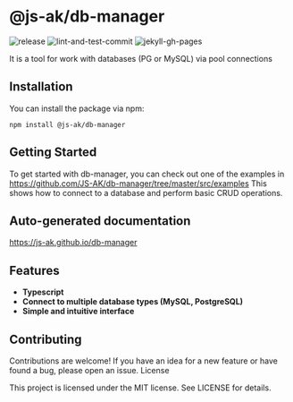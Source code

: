 # @js-ak/db-manager

![release](https://github.com/JS-AK/db-manager/actions/workflows/release.yml/badge.svg)
![lint-and-test-commit](https://github.com/JS-AK/db-manager/actions/workflows/lint-and-test-commit.yml/badge.svg)
![jekyll-gh-pages](https://github.com/JS-AK/db-manager/actions/workflows/jekyll-gh-pages.yml/badge.svg)

It is a tool for work with databases (PG or MySQL) via pool connections

## Installation

You can install the package via npm:

```
npm install @js-ak/db-manager
```

## Getting Started

To get started with db-manager, you can check out one of the examples in https://github.com/JS-AK/db-manager/tree/master/src/examples This shows how to connect to a database and perform basic CRUD operations.

## Auto-generated documentation

https://js-ak.github.io/db-manager

## Features

* **Typescript**
* **Connect to multiple database types (MySQL, PostgreSQL)**
* **Simple and intuitive interface**

## Contributing

Contributions are welcome! If you have an idea for a new feature or have found a bug, please open an issue.
License

This project is licensed under the MIT license. See LICENSE for details.
